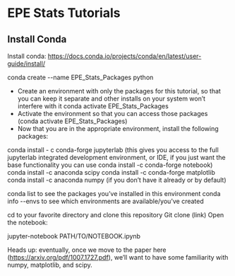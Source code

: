 # EPE Stats Tutorials

## Install Conda

Install conda: https://docs.conda.io/projects/conda/en/latest/user-guide/install/

conda create --name EPE_Stats_Packages python

- Create an environment with only the packages for this tutorial, so that you can keep it separate and other installs on your system won’t interfere with it
conda activate EPE_Stats_Packages
- Activate the environment so that you can access those packages (conda activate EPE_Stats_Packages)
- Now that you are in the appropriate environment, install the following packages:

conda install - c conda-forge jupyterlab (this gives you access to the full jupyterlab integrated development environment, or IDE, if you just want the base functionality you can use conda install -c conda-forge notebook)
conda install -c anaconda scipy
conda install -c conda-forge matplotlib
conda install -c anaconda numpy (if you don’t have it already or by default)

conda list to see the packages you’ve installed in this environment
conda info --envs to see which environments are available/you’ve created

cd to your favorite directory and clone this repository 
Git clone (link)
Open the notebook:

jupyter-notebook PATH/TO/NOTEBOOK.ipynb

Heads up: eventually, once we move to the paper here (https://arxiv.org/pdf/1007.1727.pdf), we’ll want to have some familiarity with numpy, matplotlib, and scipy.

